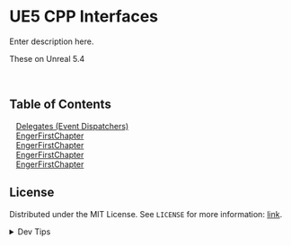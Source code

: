 # UE5 CPP Interfaces


<!-- OVERVIEW -->
Enter description here.

These on Unreal 5.4

<br>

<!-- TOC -->
## Table of Contents

<kbd></kbd> &nbsp;&nbsp; [Delegates (Event Dispatchers)](firstchapterfoldername/README.md#user-content-engine-first-chapter) <br>
<kbd></kbd> &nbsp;&nbsp; [EngerFirstChapter](firstchapterfoldername/README.md#user-content-engine-first-chapter) <br>
<kbd></kbd> &nbsp;&nbsp; [EngerFirstChapter](firstchapterfoldername/README.md#user-content-engine-first-chapter) <br>
<kbd></kbd> &nbsp;&nbsp; [EngerFirstChapter](firstchapterfoldername/README.md#user-content-engine-first-chapter) <br>
<kbd></kbd> &nbsp;&nbsp; [EngerFirstChapter](firstchapterfoldername/README.md#user-content-engine-first-chapter) <br>

<!-- LICENSE -->
## License
Distributed under the MIT License. See `LICENSE` for more information: [link](LICENSE).

</details>
<details><summary>Dev Tips</summary>
make git m="add commit message "
</details>

